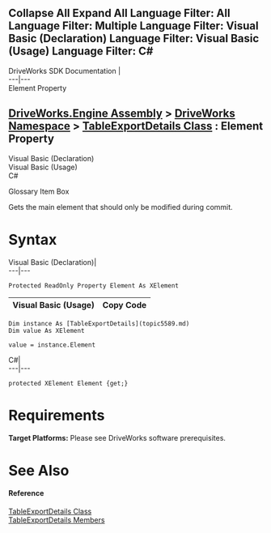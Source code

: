 Collapse All Expand All Language Filter: All  Language Filter: Multiple  Language Filter: Visual Basic (Declaration) Language Filter: Visual Basic (Usage) Language Filter: C#  
---  
DriveWorks SDK Documentation  |   
---|---  
Element Property   
  
[DriveWorks.Engine Assembly](topic2156.md) > [DriveWorks Namespace](topic2159.md) > [TableExportDetails Class](topic5589.md) : Element Property  
---  
  
Visual Basic (Declaration)    
Visual Basic (Usage)    
C# 

Glossary Item Box

Gets the main element that should only be modified during commit. 

# Syntax

Visual Basic (Declaration)|   
---|---  
      
    
    Protected ReadOnly Property Element As XElement  
  
Visual Basic (Usage)| Copy Code  
---|---  
      
    
    Dim instance As [TableExportDetails](topic5589.md)
    Dim value As XElement
     
    value = instance.Element  
  
C#|   
---|---  
      
    
    protected XElement Element {get;}  
  
# Requirements

**Target Platforms:** Please see DriveWorks software prerequisites.

# See Also

#### Reference

[TableExportDetails Class](topic5589.md)   
[TableExportDetails Members](topic5590.md)


